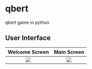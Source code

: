 # qbert
qbert game in python

## User Interface
Welcome Screen          |  Main Screen
:-------------------------:|:-------------------------:
![](../master/mainPage.png)  |  ![](../master/game.png)


